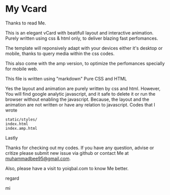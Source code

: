 # My Vcard

Thanks to read Me.

This is an elegant vCard with beatifull layout and interactive animation. Purely written using css & html only, to deliver blazing fast perfomances.

The template will reponsively adapt with your devices either it's desktop or mobile, thanks to query media within the css codes.

This also come with the amp version, to optimize the perfomances specially for mobile web.

This file is written using "markdown"
Pure CSS and HTML

Yes the layout and animation are purely written by css and html. However, You will find google analytic javascript, and it safe to delete it or run the browser without enabling the javascript. Because, the layout and the animation are not written or have any relation to javascript.
Codes that I wrote

    static/styles/
    index.html
    index.amp.html

Lastly

Thanks for checking out my codes. If you have any question, advise or critize please submit new issue via github or contact Me at muhammadbee95@gmail.com.

Also, please have a visit to yoiqbal.com to know Me better.

regard

mi
